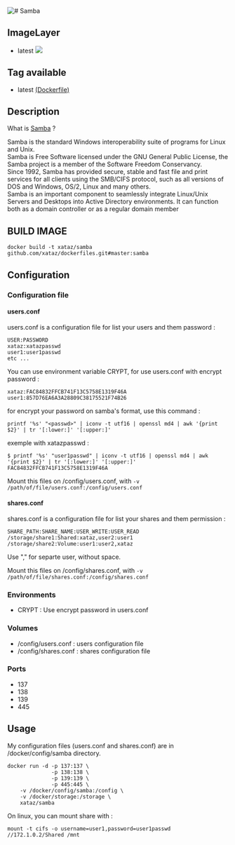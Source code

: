 ![# Samba](http://wiki.univention.de/images/6/6d/Logo_Samba.png)

## ImageLayer
* latest [![](https://badge.imagelayers.io/xataz/samba:latest.svg)](https://imagelayers.io/?images=xataz/samba:latest 'Get your own badge on imagelayers.io')

## Tag available
* latest [(Dockerfile)](https://github.com/xataz/dockerfiles/blob/master/samba/Dockerfile)

## Description
What is [Samba](https://www.samba.org/) ?

Samba is the standard Windows interoperability suite of programs for Linux and Unix.  
Samba is Free Software licensed under the GNU General Public License, the Samba project is a member of the Software Freedom Conservancy.  
Since 1992, Samba has provided secure, stable and fast file and print services for all clients using the SMB/CIFS protocol, such as all versions of DOS and Windows, OS/2, Linux and many others.  
Samba is an important component to seamlessly integrate Linux/Unix Servers and Desktops into Active Directory environments. It can function both as a domain controller or as a regular domain member  

## BUILD IMAGE

```shell
docker build -t xataz/samba github.com/xataz/dockerfiles.git#master:samba
```

## Configuration
### Configuration file
#### users.conf
users.conf is a configuration file for list your users and them password :
```shell
USER:PASSWORD
xataz:xatazpasswd
user1:user1passwd
etc ...
```

You can use environment variable CRYPT, for use users.conf with encrypt password :
```shell
xataz:FAC84832FFCB741F13C5758E1319F46A
user1:857D76EA6A3A28809C38175521F74B26
```
for encrypt your password on samba's format, use this command :
```shell
printf '%s' "<passwd>" | iconv -t utf16 | openssl md4 | awk '{print $2}' | tr '[:lower:]' '[:upper:]'
```
exemple with xatazpasswd :
```shell
$ printf '%s' "user1passwd" | iconv -t utf16 | openssl md4 | awk '{print $2}' | tr '[:lower:]' '[:upper:]'
FAC84832FFCB741F13C5758E1319F46A
```

Mount this files on /config/users.conf, with `-v /path/of/file/users.conf:/config/users.conf`

#### shares.conf
shares.conf is a configuration file for list your shares and them permission :
```shell
SHARE_PATH:SHARE_NAME:USER_WRITE:USER_READ
/storage/share1:Shared:xataz,user2:user1
/storage/share2:Volume:user1:user2,xataz
```

Use "," for separte user, without space.

Mount this files on /config/shares.conf, with `-v /path/of/file/shares.conf:/config/shares.conf`

### Environments
* CRYPT : Use encrypt password in users.conf

### Volumes
* /config/users.conf : users configuration file
* /config/shares.conf : shares configuration file

### Ports
* 137
* 138
* 139
* 445

## Usage
My configuration files (users.conf and shares.conf) are in /docker/config/samba directory.
```shell
docker run -d -p 137:137 \
              -p 138:138 \
              -p 139:139 \
              -p 445:445 \
	-v /docker/config/samba:/config \ 
    -v /docker/storage:/storage \
	xataz/samba
```

On linux, you can mount share with :
```shell
mount -t cifs -o username=user1,password=user1passwd //172.1.0.2/Shared /mnt
```
